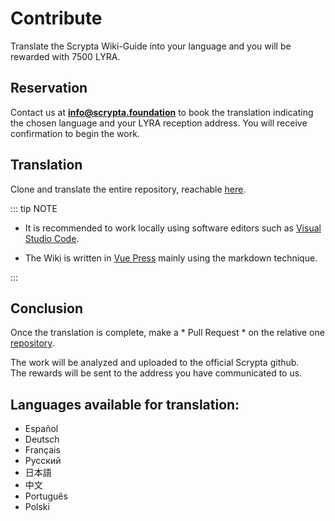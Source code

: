 # Contribute

Translate the Scrypta Wiki-Guide into your language and you will be rewarded with 7500 LYRA.

## Reservation
Contact us at **info@scrypta.foundation** to book the translation indicating the chosen language and your LYRA reception address. You will receive confirmation to begin the work.

## Translation
Clone and translate the entire repository, reachable [here](https://github.com/scryptachain/scrypta-docs).

::: tip NOTE

- It is recommended to work locally using software editors such as [Visual Studio Code](https://azure.microsoft.com/it-it/products/visual-studio-code/). 

- The Wiki is written in [Vue Press](https://vuepress.vuejs.org/guide/) mainly using the markdown technique. 

:::

## Conclusion

Once the translation is complete, make a * Pull Request * on the relative one [repository](https://github.com/scryptachain/scrypta-docs).

The work will be analyzed and uploaded to the official Scrypta github. <br> The rewards will be sent to the address you have communicated to us.

## Languages available for translation:

- Español
- Deutsch
- Français
- Русский
- 日本語
- 中文
- Português
- Polski